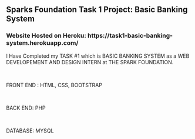 <h2>Sparks Foundation Task 1 Project: Basic Banking System</h2>

<h3>Website Hosted on Heroku: https://task1-basic-banking-system.herokuapp.com/ </h3>

<p>I Have Completed my TASK #1 which is BASIC BANKING SYSTEM as a WEB DEVELOPEMENT AND DESIGN INTERN at THE SPARK FOUNDATION.</p> <br>

<p>FRONT END : HTML, CSS, BOOTSTRAP</p> <br>
<p>BACK END: PHP<p> <br>
<p>DATABASE: MYSQL</p><br>


